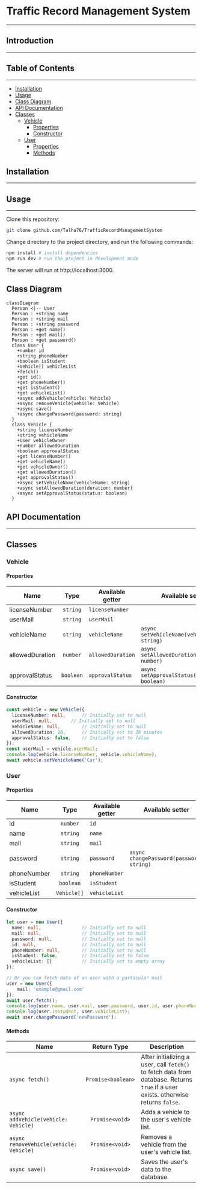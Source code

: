 # Traffic Record Management System <!-- omit in toc -->

***

## Introduction <!-- omit in toc -->

***

[//]: # (TODO: Write introduction)

## Table of Contents <!-- omit in toc -->

***

- [Installation](#installation)
- [Usage](#usage)
- [Class Diagram](#class-diagram)
- [API Documentation](#api-documentation)
- [Classes](#classes)
  - [Vehicle](#vehicle)
    - [Properties](#properties)
    - [Constructor](#constructor)
  - [User](#user)
    - [Properties](#properties-1)
    - [Methods](#methods)

## Installation

***

[//]: # (TODO: Write installation procedure)

## Usage

***

Clone this repository:

```bash
git clone github.com/Talha76/TrafficRecordManagementSystem
```

Change directory to the project directory, and run the following commands:

```bash
npm install # install dependencies
npm run dev # run the project in development mode
```

The server will run at http://localhost:3000.

[//]: # (TODO: Write remaining usage procedure)

## Class Diagram

```mermaid
classDiagram
  Person <|-- User
  Person : +string name
  Person : +string mail
  Person : +string password
  Person : +get name()
  Person : +get mail()
  Person : +get password()
  class User {
    +number id
    +string phoneNumber
    +boolean isStudent
    +Vehicle[] vehicleList
    +fetch()
    +get id()
    +get phoneNumber()
    +get isStudent()
    +get vehicleList()
    +async addVehicle(vehicle: Vehicle)
    +async removeVehicle(vehicle: Vehicle)
    +async save()
    +async changePassword(password: string)
  }
  class Vehicle {
    +string licenseNumber
    +string vehicleName
    +User vehicleOwner
    +number allowedDuration
    +boolean approvalStatus
    +get licenseNumber()
    +get vehicleName()
    +get vehicleOwner()
    +get allowedDuration()
    +get approvalStatus()
    +async setVehicleName(vehicleName: string)
    +async setAllowedDuration(duration: number)
    +async setApprovalStatus(status: boolean)
  }
```

## API Documentation

***

## Classes

### Vehicle

#### Properties

| Name            |   Type    | Available getter  | Available setter                             |
|-----------------|:---------:|-------------------|----------------------------------------------|
| licenseNumber   | `string`  | `licenseNumber`   |                                              |
| userMail        | `string`  | `userMail`        |                                              |
| vehicleName     | `string`  | `vehicleName`     | `async setVehicleName(vehicleName: string)`  |
| allowedDuration | `number`  | `allowedDuration` | `async setAllowedDuration(duration: number)` |
| approvalStatus  | `boolean` | `approvalStatus`  | `async setApprovalStatus(status: boolean)`   |

#### Constructor

```typescript
const vehicle = new Vehicle({
  licenseNumber: null,      // Initially set to null
  userMail: null,       // Initially set to null
  vehicleName: null,        // Initially set to null
  allowedDuration: 20,      // Initially set to 20 minutes
  approvalStatus: false,    // Initially set to false
});
const userMail = vehicle.userMail;
console.log(vehicle.licenseNumber, vehicle.vehicleName);
await vehicle.setVehicleName('Car');
```

### User

#### Properties

| Name        |    Type     | Available getter | Available setter                         |
|-------------|:-----------:|------------------|------------------------------------------|
| id          |  `number`   | `id`             |                                          |
| name        |  `string`   | `name`           |                                          |
| mail        |  `string`   | `mail`           |                                          |
| password    |  `string`   | `password`       | `async changePassword(password: string)` |
| phoneNumber |  `string`   | `phoneNumber`    |                                          |
| isStudent   |  `boolean`  | `isStudent`      |                                          |
| vehicleList | `Vehicle[]` | `vehicleList`    |                                          |

#### Constructor

```typescript
let user = new User({
  name: null,               // Initially set to null
  mail: null,               // Initially set to null
  password: null,           // Initially set to null
  id: null,                 // Initially set to null
  phoneNumber: null,        // Initially set to null
  isStudent: false,         // Initially set to false
  vehicleList: []           // Initially set to empty array
});

// Or you can fetch data of an user with a particular mail
user = new User({
    mail: 'example@gmail.com'
});
await user.fetch();
console.log(user.name, user.mail, user.password, user.id, user.phoneNumber);
console.log(user.isStudent, user.vehicleList);
await user.changePassword('newPassword');
```

#### Methods

| Name                                    |    Return Type     | Description                                                                                                                        |
|-----------------------------------------|:------------------:|------------------------------------------------------------------------------------------------------------------------------------|
| `async fetch()`                         | `Promise<boolean>` | After initializing a user, call `fetch()` to fetch data from database. Returns `true` if a user exists. otherwise returns `false`. |
| `async addVehicle(vehicle: Vehicle)`    |  `Promise<void>`   | Adds a vehicle to the user's vehicle list.                                                                                         |
| `async removeVehicle(vehicle: Vehicle)` |  `Promise<void>`   | Removes a vehicle from the user's vehicle list.                                                                                    |
| `async save()`                          |  `Promise<void>`   | Saves the user's data to the database.                                                                                             |
